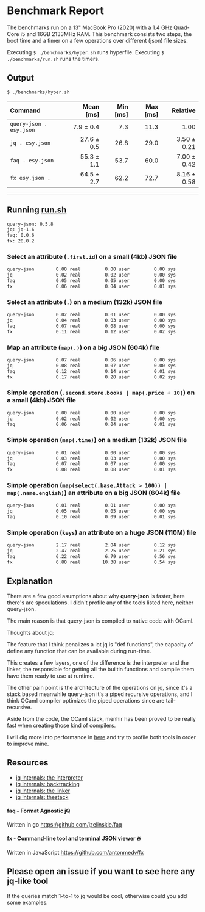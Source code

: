 # Benchmark Report

The benchmarks run on a 13" MacBook Pro (2020) with a 1.4 GHz Quad-Core i5 and 16GB 2133MHz RAM.
This benchmark consists two steps, the boot time and a timer on a few operations over different (json) file sizes.

Executing `$ ./benchmarks/hyper.sh` runs hyperfile.
Executing `$ ./benchmarks/run.sh` runs the timers.

## Output

`$ ./benchmarks/hyper.sh`

| Command | Mean [ms] | Min [ms] | Max [ms] | Relative |
|:---|---:|---:|---:|---:|
| `query-json . esy.json` | 7.9 ± 0.4 | 7.3 | 11.3 | 1.00 |
| `jq . esy.json` | 27.6 ± 0.5 | 26.8 | 29.0 | 3.50 ± 0.21 |
| `faq . esy.json` | 55.3 ± 1.1 | 53.7 | 60.0 | 7.00 ± 0.42 |
| `fx esy.json .` | 64.5 ± 2.7 | 62.2 | 72.7 | 8.16 ± 0.58 |

---

## Running [run.sh](./run.sh)

```bash
query-json: 0.5.8
jq: jq-1.6
faq: 0.0.6
fx: 20.0.2
```

### Select an attribute (`.first.id`) on a small (4kb) JSON file
```bash
query-json        0.00 real         0.00 user         0.00 sys
jq                0.02 real         0.02 user         0.00 sys
faq               0.05 real         0.05 user         0.00 sys
fx                0.06 real         0.04 user         0.01 sys
```

### Select an attribute (`.`) on a medium (132k) JSON file
```bash
query-json        0.02 real         0.01 user         0.00 sys
jq                0.04 real         0.03 user         0.00 sys
faq               0.07 real         0.08 user         0.00 sys
fx                0.11 real         0.12 user         0.02 sys
```
### Map an attribute (`map(.)`) on a big JSON (604k) file
```bash
query-json        0.07 real         0.06 user         0.00 sys
jq                0.08 real         0.07 user         0.00 sys
faq               0.12 real         0.14 user         0.01 sys
fx                0.17 real         0.20 user         0.02 sys
```

### Simple operation (`.second.store.books | map(.price + 10)`) on a small (4kb) JSON file
```bash
query-json        0.00 real         0.00 user         0.00 sys
jq                0.02 real         0.02 user         0.00 sys
faq               0.06 real         0.04 user         0.01 sys
```

### Simple operation (`map(.time)`) on a medium (132k) JSON file
```bash
query-json        0.01 real         0.00 user         0.00 sys
jq                0.03 real         0.03 user         0.00 sys
faq               0.07 real         0.07 user         0.00 sys
fx                0.08 real         0.08 user         0.01 sys
```

### Simple operation (`map(select(.base.Attack > 100)) | map(.name.english)`) an attribute on a big JSON (604k) file
```bash
query-json        0.01 real         0.01 user         0.00 sys
jq                0.05 real         0.05 user         0.00 sys
faq               0.10 real         0.09 user         0.01 sys
```

### Simple operation (`keys`) an attribute on a huge JSON (110M) file
```bash
query-json        2.17 real         2.04 user         0.12 sys
jq                2.47 real         2.25 user         0.21 sys
faq               6.22 real         6.79 user         0.56 sys
fx                6.80 real        10.38 user         0.54 sys
```

## Explanation

There are a few good asumptions about why **query-json** is faster, here there's are speculations. I didn't profile any of the tools listed here, neither query-json.

The main reason is that query-json is compiled to native code with OCaml.

Thoughts about jq:

The feature that I think penalizes a lot jq is "def functions", the capacity of define any function that can be available during run-time.

This creates a few layers, one of the difference is the interpreter and the linker, the responsible for getting all the builtin functions and compile them have them ready to use at runtime.

The other pain point is the architecture of the operations on jq, since it's a stack based meanwhile query-json it's a piped recursive operations, and I think OCaml compiler optimizes the piped operations since are tail-recursive.

Aside from the code, the OCaml stack, menhir has been proved to be really fast when creating those kind of compilers.

I will dig more into performance in [here](https://github.com/davesnx/query-json/issues/7) and try to profile both tools in order to improve mine.

## Resources
- [jq Internals: the interpreter](https://github.com/stedolan/jq/wiki/Internals:-the-interpreter)
- [jq Internals: backtracking](https://github.com/stedolan/jq/wiki/Internals:-backtracking)
- [jq Internals: the linker](https://github.com/stedolan/jq/wiki/Internals:-the-linker)
- [jq Internals: thestack](https://github.com/stedolan/jq/wiki/Internals:-the-stack)

#### faq - Format Agnostic jQ
Written in go
https://github.com/jzelinskie/faq

#### fx - Command-line tool and terminal JSON viewer 🔥
Written in JavaScript
https://github.com/antonmedv/fx

## Please open an issue if you want to see here any jq-like tool
If the queries match 1-to-1 to jq would be cool, otherwise could you add some examples.
